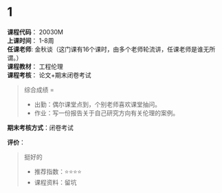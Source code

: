 # 1  
**课程代码**：   20030M  
**上课时间**：   1-8周  
**任课老师**:    金秋谈（这门课有16个课时，由多个老师轮流讲，任课老师是谁无所谓。）  
**课程教材**：   工程伦理  
**课程考核**：   论文+期末闭卷考试  
>
>综合成绩 = 
>- 出勤：偶尔课堂点到，个别老师喜欢课堂抽问。
>- 作业：写一份报告关于自己研究方向有关伦理的案例。

**期末考核方式**：闭卷考试  

**评价**：  
> 挺好的
>- 推荐指数：⭐⭐⭐⭐
>- 课程资料：留坑
